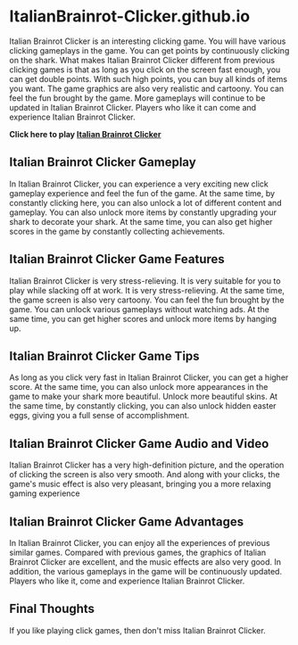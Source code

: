 # ItalianBrainrot-Clicker.github.io
Italian Brainrot Clicker is an interesting clicking game. You will have various clicking gameplays in the game. You can get points by continuously clicking on the shark. What makes Italian Brainrot Clicker different from previous clicking games is that as long as you click on the screen fast enough, you can get double points. With such high points, you can buy all kinds of items you want. The game graphics are also very realistic and cartoony. You can feel the fun brought by the game. More gameplays will continue to be updated in Italian Brainrot Clicker. Players who like it can come and experience Italian Brainrot Clicker.

**Click here to play <a href="https://playpharos.com/game/italian-brainrot-clicker" title="Play fun games" rel="dofollow">Italian Brainrot Clicker</a>**

## Italian Brainrot Clicker Gameplay

In Italian Brainrot Clicker, you can experience a very exciting new click gameplay experience and feel the fun of the game. At the same time, by constantly clicking here, you can also unlock a lot of different content and gameplay. You can also unlock more items by constantly upgrading your shark to decorate your shark. At the same time, you can also get higher scores in the game by constantly collecting achievements.

## Italian Brainrot Clicker Game Features

Italian Brainrot Clicker is very stress-relieving. It is very suitable for you to play while slacking off at work. It is very stress-relieving. At the same time, the game screen is also very cartoony. You can feel the fun brought by the game. You can unlock various gameplays without watching ads. At the same time, you can get higher scores and unlock more items by hanging up.

## Italian Brainrot Clicker Game Tips

As long as you click very fast in Italian Brainrot Clicker, you can get a higher score. At the same time, you can also unlock more appearances in the game to make your shark more beautiful. Unlock more beautiful skins. At the same time, by constantly clicking, you can also unlock hidden easter eggs, giving you a full sense of accomplishment.

## Italian Brainrot Clicker Game Audio and Video

Italian Brainrot Clicker has a very high-definition picture, and the operation of clicking the screen is also very smooth. And along with your clicks, the game's music effect is also very pleasant, bringing you a more relaxing gaming experience

## Italian Brainrot Clicker Game Advantages

In Italian Brainrot Clicker, you can enjoy all the experiences of previous similar games. Compared with previous games, the graphics of Italian Brainrot Clicker are excellent, and the music effects are also very good. In addition, the various gameplays in the game will be continuously updated. Players who like it, come and experience Italian Brainrot Clicker.

## Final Thoughts

If you like playing click games, then don't miss Italian Brainrot Clicker.
